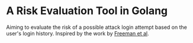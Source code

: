 # A Risk Evaluation Tool in Golang

Aiming to evaluate the risk of a possible attack login attempt based on the user's login history. Inspired by the work by [Freeman et al](https://www.ndss-symposium.org/wp-content/uploads/2017/09/who-are-you-statistical-approach-measuring-user-authenticity.pdf).
